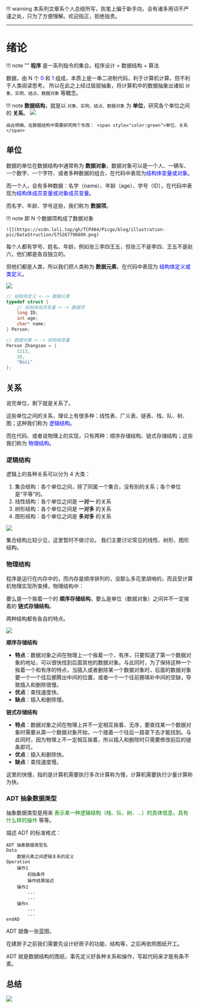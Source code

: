
!!! warning
    本系列文章系个人总结所写，执笔上偏于新手向，会有诸多用词不严谨之处，只为了方便理解。欢迎指正，拒绝指责。

---
# 绪论

!!! note ""
    **程序** 是一系列指令的集合。程序设计 = 数据结构 + 算法

数据，由 N 个 <span style="color:blue">0</span> 和 <span style="color:blue">1</span> 组成，本质上是一串二进制代码，利于计算机计算，但不利于人类阅读思考。
所以在此之上经过层层抽象，将计算机中的数据抽象出诸如 `对象、实例、结点、数据对象` 等概念。

!!! note
    **数据结构**，就是以 `对象、实例、结点、数据对象` 为 **单位**，研究各个单位之间的 **关系**。 
    ![](https://xcdn.loli.top/gh/TCP404/Picgo/blog/illustration-pic/DataStruction/4177948790941.png)
    
    由此明确，在数据结构中需要研究两个东西： <span style="color:green">单位、关系</span>


## 单位
数据的单位在数据结构中通常称为 **数据对象**，数据对象可以是一个人、一辆车、一个数字、一个字符、或者多种数据的组合，在代码中表现为<span style="color:blue">结构体变量或对象</span>。

而一个人，会有多种数据：名字（name）、年龄（age）、学号（ID），在代码中表现为<span style="color:blue">结构体成员变量或对象成员变量</span>。

而名字、年龄、学号这些，我们称为 **数据项**。

!!! note
    即 N 个数据项构成了数据对象

    ![](https://xcdn.loli.top/gh/TCP404/Picgo/blog/illustration-pic/DataStruction/575267796809.png)

每个人都有学号、姓名、年龄，例如张三李四王五，但张三不是李四、王五不是赵六，他们都是各自独立的。

但他们都是人类，所以我们把人类称为 **数据元素**，在代码中表现为 <span style="color:blue">结构体定义或类定义</span>。

![](https://xcdn.loli.top/gh/TCP404/Picgo/blog/illustration-pic/DataStruction/3421217982465.png)


```c
// 结构体定义 <--> 数据元素
typedef struct {
    // 结构体成员变量 <--> 数据项
    long ID;
    int age;
    char* name;
} Person;

// 数据对象 <--> 结构体变量
Person Zhangsan = {
    1213, 
    18, 
    "Boii"
};
```

## 关系

说完单位，剩下就是关系了。

这些单位之间的关系，理论上有很多种：线性表、广义表、链表、栈、队、树、图；这种我们称为 <span style="color:blue">逻辑结构</span>。

而在代码、或者说物理上的实现，只有两种：顺序存储结构、链式存储结构；这些我们称为 <span style="color:blue">物理结构</span>。

### 逻辑结构

逻辑上的各种关系可以分为 4 大类：

1. 集合结构：各个单位之间，除了同属一个集合，没有别的关系；各个单位是“平等”的。
2. 线性结构：各个单位之间是 **一对一** 的关系
3. 树形结构：各个单位之间是 **一对多** 的关系
4. 图形结构：各个单位之间是 **多对多** 的关系


![](https://xcdn.loli.top/gh/TCP404/Picgo/blog/illustration-pic/DataStruction/3222300666995.png)

集合结构比较少见，这里暂时不做讨论。
我们主要讨论常见的线性、树形、图形结构。


### 物理结构

程序是运行在内存中的，而内存是顺序排列的，没那么多花里胡哨的，而且受计算机物理实现所束缚，物理结构中：

要么是一个挨着一个的 **顺序存储结构**，要么是单位（数据对象）之间并不一定挨着的 **链式存储结构**。

两种结构都有各自的特点。

![](https://xcdn.loli.top/gh/TCP404/Picgo/blog/illustration-pic/DataStruction/4827351761135.png)

**顺序存储结构**
 - **特点**：数据对象之间在物理上一个挨着一个、有序，只要知道了第一个数据对象的地址，可以很快找到后面其他的数据对象。与此同时，为了保持这种一个挨着一个和有序的特点，当插入或者删除某一个数据对象时，后面的数据对象要一个一个往后挪腾出中间的位置，或者一个一个往前挪填补中间的空缺，导致插入和删除很慢。
 - **优点**：查找速度快。
 - **缺点**：插入和删除慢。


**链式存储结构**
- **特点**：数据对象之间在物理上并不一定相互挨着、无序，要查找某一个数据对象时需要从第一个数据对象开始，一个接着一个往后一路查下去才能找到。与此同时，因为物理上不一定相互挨着，所以插入和删除时只需要修改前后的链条即可。
- **优点**：插入和删除快。
- **缺点**：查找速度慢。

这里的快慢，指的是计算机需要执行多次计算称为慢，计算机需要执行少量计算称为快。


### ADT 抽象数据类型
抽象数据类型是用来 <span style="color:green">表示某一种逻辑结构（栈、队、树、...）的具体信息，具有什么样的操作</span> 等等。

描述 ADT 的标准格式：
```
ADT 抽象数据类型名
Data
    数据元素之间逻辑关系的定义
Operation
    操作1
        初始条件
        操作结果描述
    操作2
        ...
        ...
    操作n
        ...
        ...
endAD
```

ADT 就像一张蓝图。

在建房子之前我们需要先设计好房子的功能、结构等，之后再依照图纸开工。

ADT 就是数据结构的图纸，事先定义好各种关系和操作，写起代码来才能有条不紊。

## 总结

![](https://xcdn.loli.top/gh/TCP404/Picgo/blog/illustration-pic/DataStruction/数据结构.png)